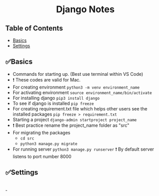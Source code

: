 <h1 align="center">Django Notes</h1>  


## Table of Contents

- [Basics](#✅Basics)
- [Settings](#✅Settings)


## ✅Basics

- Commands for starting up. (Best use terminal within VS Code)
- ❗️ These codes are valid for Mac.
- For creating environment  `python3 -m venv environment_name`
- For activating environment  `source environment_name/bin/activate`
- For installing django  `pip3 install django`
- To see if django is installed `pip freeze`
- For creating requirement.txt file which helps other users see the installed packages `pip freeze > requirement.txt`
- Starting a project `django-admin startproject project_name`
- ❗️ Best practice rename the project_name folder as "src"
- For migrating the packages 
  * `cd src`
  * `python3 manage.py migrate`
- For running server `python3 manage.py runserver` ❗️ By default server listens to port number 8000
## ✅Settings
<br/>
- 
